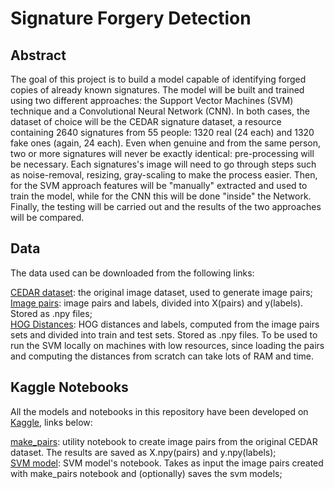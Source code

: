 # Signature Forgery Detection

## Abstract

The goal of this project is to build a model capable of identifying forged copies of already known signatures. The model will be built and trained using two different approaches: the Support Vector Machines (SVM) technique and a Convolutional Neural Network (CNN). 
In both cases, the dataset of choice will be the CEDAR signature dataset, a resource containing 2640 signatures from 55 people: 1320 real (24 each) and 1320 fake ones (again, 24 each).
Even when genuine and from the same person, two or more signatures will never be exactly identical: pre-processing will be necessary. Each signatures's image will need to go through steps such as noise-removal, resizing, gray-scaling to make the process easier. Then, for the SVM approach features will be "manually" extracted and used to train the model, while for the CNN this will be done "inside" the Network. Finally, the testing will be carried out and the results of the two approaches will be compared.

## Data

The data used can be downloaded from the following links:  
  
[CEDAR dataset](https://drive.google.com/file/d/1RY0nkJ7GV_B7Tm_8UxtNdeeDo3T3Y4My/view?usp=sharing): the original image dataset, used to generate image pairs;  
[Image pairs](https://drive.google.com/file/d/16eozvfDptosXc4CxUXoX2QXe2GwXzbj8/view?usp=sharing): image pairs and labels, divided into X(pairs) and y(labels). Stored as .npy files;  
[HOG Distances](https://drive.google.com/file/d/1-DnM0OEKO7OxW3sTMwWeAHgJM0jlY1dM/view?usp=sharing): HOG distances and labels, computed from the image pairs sets and divided into train and test sets. Stored as .npy files. To be used to run the SVM locally on machines with low resources, since loading the pairs and computing the distances from scratch can take lots of RAM and time.

## Kaggle Notebooks

All the models and notebooks in this repository have been developed on  [Kaggle](https://www.kaggle.com/), links below:  
  
[make_pairs](https://www.kaggle.com/code/matteocarnebella/make-pairs/notebook): utility notebook to create image pairs from the original CEDAR dataset. The results are saved as X.npy(pairs) and y.npy(labels);  
[SVM model](https://www.kaggle.com/code/matteocarnebella/svm-model/notebook): SVM model's notebook. Takes as input the image pairs created with make_pairs notebook and (optionally) saves the svm models;
